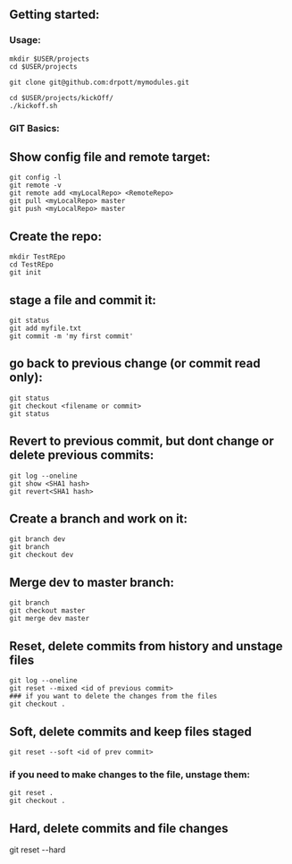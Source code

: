 ## Getting started:



### Usage:
```
mkdir $USER/projects
cd $USER/projects

git clone git@github.com:drpott/mymodules.git

cd $USER/projects/kickOff/
./kickoff.sh

```

### GIT Basics:

## Show config file and remote target:
```
git config -l
git remote -v
git remote add <myLocalRepo> <RemoteRepo>
git pull <myLocalRepo> master
git push <myLocalRepo> master
```

## Create the repo:
```
mkdir TestREpo
cd TestREpo
git init
```

## stage a file and commit it:
```
git status
git add myfile.txt
git commit -m 'my first commit'
```

## go back to previous change (or commit read only):
```
git status
git checkout <filename or commit>
git status
```

## Revert to previous commit, but dont change or delete previous commits:
```
git log --oneline
git show <SHA1 hash>
git revert<SHA1 hash>
```
## Create a branch and work on it:
```
git branch dev
git branch
git checkout dev
```

## Merge dev to master branch:
```
git branch
git checkout master
git merge dev master
```

## Reset, delete commits from history and unstage files
```
git log --oneline
git reset --mixed <id of previous commit>
### if you want to delete the changes from the files
git checkout .
```

## Soft, delete commits and keep files staged
```
git reset --soft <id of prev commit>
```
### if you need to make changes to the file, unstage them:
```
git reset .
git checkout .
```
## Hard, delete commits and file changes
git reset --hard <id of prev commit>